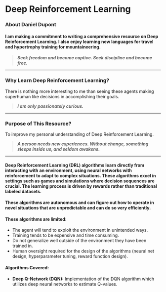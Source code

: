 # Deep Reinforcement Learning

### About Daniel Dupont

#### I am making a commitment to writing a comprehensive resource on Deep Reinforcement Learning. I also enjoy learning new languages for travel and hypertrophy training for mountaineering.

> ***Seek freedom and become captive. Seek discipline and become free.***
---

### Why Learn Deep Reinforcement Learning?

There is nothing more interesting to me than seeing these agents making superhuman like decisions in accomplishing their goals.

> ***I am only passionately curious.***

---


### Purpose of This Resource?

To improve my personal understanding of Deep Reinforcement Learning.

> ***A person needs new experiences. Without change, something sleeps inside us, and seldom awakens.***

---

#### Deep Reinforcement Learning (DRL) algorithms learn directly from interacting with an environment, using neural networks with reinforcement to adapt to complex situations. These algorithms excel in settings such as games and simulations where decision sequences are crucial. The learning process is driven by rewards rather than traditional labeled datasets.

#### These algorithms are autonomous and can figure out how to operate in novel situations that are unpredictable and can do so very efficiently.

#### These algorithms are limited:
- The agent will tend to exploit the environment in unintended ways.
- Training tends to be expensive and time consuming.
- Do not generalize well outside of the environment they have been trained in.
- Human oversight required for the design of the algorithms (neural net design, hyperparameter tuning, reward function design).

#### Algorithms Covered:

- **Deep Q-Network (DQN):** Implementation of the DQN algorithm which utilizes deep neural networks to estimate Q-values.
